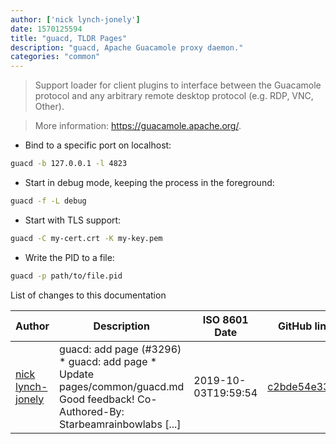 ```yaml
---
author: ['nick lynch-jonely']
date: 1570125594
title: "guacd, TLDR Pages"
description: "guacd, Apache Guacamole proxy daemon."
categories: "common"
---
```

> Support loader for client plugins to interface between the Guacamole protocol and any arbitrary remote desktop protocol (e.g. RDP, VNC, Other).

> More information: <https://guacamole.apache.org/>.

- Bind to a specific port on localhost:

```bash
guacd -b 127.0.0.1 -l 4823
```

- Start in debug mode, keeping the process in the foreground:

```bash
guacd -f -L debug
```

- Start with TLS support:

```bash
guacd -C my-cert.crt -K my-key.pem
```

- Write the PID to a file:

```bash
guacd -p path/to/file.pid
```
List of changes to this documentation


Author | Description | ISO 8601 Date | GitHub link
------|-----|-----|-----
[nick lynch-jonely](mailto:nicholas.lynch-jonely@tektronix.com) | guacd: add page (#3296) * guacd: add page * Update pages/common/guacd.md Good feedback! Co-Authored-By: Starbeamrainbowlabs [...] | 2019-10-03T19:59:54 | [c2bde54e3322](https://github.com/tldr-pages/tldr/commit/c2bde54e332296be9c29f075b5c1015a48e06728)

